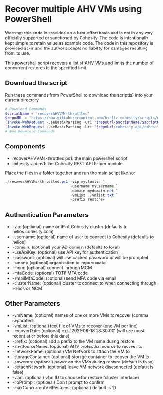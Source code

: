# Recover multiple AHV VMs using PowerShell

Warning: this code is provided on a best effort basis and is not in any way officially supported or sanctioned by Cohesity. The code is intentionally kept simple to retain value as example code. The code in this repository is provided as-is and the author accepts no liability for damages resulting from its use.

This powershell script recovers a list of AHV VMs and limits the number of concurrent restores to the specified limit.

## Download the script

Run these commands from PowerShell to download the script(s) into your current directory

```powershell
# Download Commands
$scriptName = 'recoverAHVVMs-throttled'
$repoURL = 'https://raw.githubusercontent.com/bseltz-cohesity/scripts/master/powershell'
(Invoke-WebRequest -UseBasicParsing -Uri "$repoUrl/$scriptName/$scriptName.ps1").content | Out-File "$scriptName.ps1"; (Get-Content "$scriptName.ps1") | Set-Content "$scriptName.ps1"
(Invoke-WebRequest -UseBasicParsing -Uri "$repoUrl/cohesity-api/cohesity-api.ps1").content | Out-File cohesity-api.ps1; (Get-Content cohesity-api.ps1) | Set-Content cohesity-api.ps1
# End Download Commands
```

## Components

* recoverAHVVMs-throttled.ps1: the main powershell script
* cohesity-api.ps1: the Cohesity REST API helper module

Place the files in a folder together and run the main script like so:

```powershell
./recoverAHVVMs-throttled.ps1 -vip mycluster `
                              -username myusername `
                              -domain mydomain.net `
                              -vmList ./vmlist.txt `
                              -prefix restore-
```

## Authentication Parameters

* -vip: (optional) name or IP of Cohesity cluster (defaults to helios.cohesity.com)
* -username: (optional) name of user to connect to Cohesity (defaults to helios)
* -domain: (optional) your AD domain (defaults to local)
* -useApiKey: (optional) use API key for authentication
* -password: (optional) will use cached password or will be prompted
* -tenant: (optional) organization to impersonate
* -mcm: (optional) connect through MCM
* -mfaCode: (optional) TOTP MFA code
* -emailMfaCode: (optional) send MFA code via email
* -clusterName: (optional) cluster to connect to when connecting through Helios or MCM

## Other Parameters

* -vmName: (optional) names of one or more VMs to recover (comma separated)
* -vmList: (optional) text file of VMs to recover (one VM per line)
* -recoverDate: (optional) e.g. '2021-08-18 23:30:00' (will use most recent at or before this date)
* -prefix: (optional) add a prefix to the VM name during restore
* -ahvSourceName: (optional) AHV protection source to recover to
* -networkName: (optional) VM Network to attach the VM to
* -storageContainer: (optional) storage container to recover the VM to
* -poweron: (optional) power on the VMs during restore (default is false)
* -detachNetwork: (optional) leave VM network disconnected (default is false)
* -vlan: (optional) vlan ID to choose for restore (cluster interface)
* -noPrompt: (optional) Don't prompt to confirm
* -maxConcurrentVMRestores: (optional) default is 10
